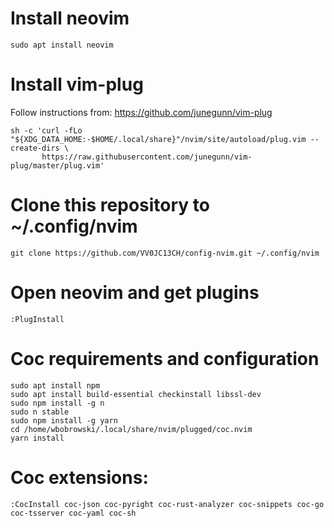 # Install neovim
```
sudo apt install neovim
```
# Install vim-plug
Follow instructions from: https://github.com/junegunn/vim-plug
```
sh -c 'curl -fLo "${XDG_DATA_HOME:-$HOME/.local/share}"/nvim/site/autoload/plug.vim --create-dirs \
       https://raw.githubusercontent.com/junegunn/vim-plug/master/plug.vim'
```
# Clone this repository to ~/.config/nvim
```
git clone https://github.com/VV0JC13CH/config-nvim.git ~/.config/nvim
```
# Open neovim and get plugins
```
:PlugInstall
```
# Coc requirements and configuration
```
sudo apt install npm
sudo apt install build-essential checkinstall libssl-dev
sudo npm install -g n
sudo n stable
sudo npm install -g yarn
cd /home/wbobrowski/.local/share/nvim/plugged/coc.nvim
yarn install
```
# Coc extensions:
```
:CocInstall coc-json coc-pyright coc-rust-analyzer coc-snippets coc-go coc-tsserver coc-yaml coc-sh
```
